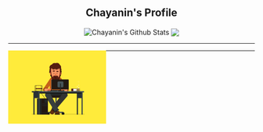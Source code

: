 <h2 align = "center"> Chayanin's Profile </h2>
<p align = "center">
 <!--
 <a href = "https://github.com/aphrodicez">
 </a>
 !-->
 <img align = "center" height="200" src="https://github-readme-stats.vercel.app/api?username=aphrodicez&include_all_commits=true&count_private=true&show_icons=true&theme=algolia" alt="Chayanin's Github Stats">
 <img align = "center" height="200" src="https://github-readme-stats.vercel.app/api/top-langs/?username=aphrodicez&theme=algolia&langs_count=5&exclude_repo=MasterIceZ,anuraghazra,phumipatc,thailand-oi-tasks"/>
 
 ---

</p>
 <img align = "left" width = "200" src = "https://github.com/aphrodicez/aphrodicez/blob/main/Coding.gif?raw=true"/>
 
 ---
 
  <!--
**Aphrodicez/Aphrodicez** is a ✨ _special_ ✨ repository because its `README.md` (this file) appears on your GitHub profile.

Here are some ideas to get you started:

- 🔭 I’m currently working on ...
- 🌱 I’m currently learning ...
- 👯 I’m looking to collaborate on ...
- 🤔 I’m looking for help with ...
- 💬 Ask me about ...
- 📫 How to reach me: ...
- 😄 Pronouns: ...
- ⚡ Fun fact: ...
-->
